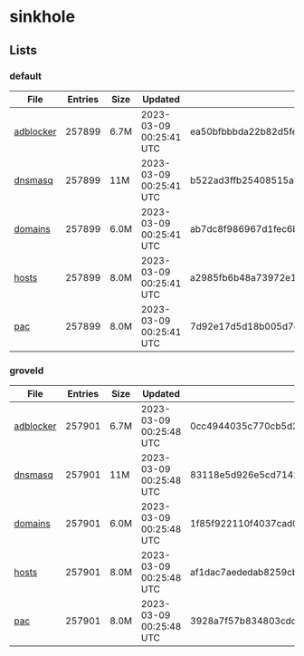 # sinkhole

## Lists

### default

|File|Entries|Size|Updated|Hash|
|-|-|-|-|-|
|[adblocker](https://raw.githubusercontent.com/groveld/sinkhole/lists/default/adblocker.txt)|257899|6.7M|2023-03-09 00:25:41 UTC|ea50bfbbbda22b82d5fea6483dd4a7575710ab8bcb6aeaa045dbe5e24ee84b47|
|[dnsmasq](https://raw.githubusercontent.com/groveld/sinkhole/lists/default/dnsmasq.txt)|257899|11M|2023-03-09 00:25:41 UTC|b522ad3ffb25408515abfa2bcbad18d1b6d23df283f6761adcfdb2370a5b39ac|
|[domains](https://raw.githubusercontent.com/groveld/sinkhole/lists/default/domains.txt)|257899|6.0M|2023-03-09 00:25:41 UTC|ab7dc8f986967d1fec6b5a64ad2a29f9d01490e1e23bc6ad253aa9af9f5faa40|
|[hosts](https://raw.githubusercontent.com/groveld/sinkhole/lists/default/hosts.txt)|257899|8.0M|2023-03-09 00:25:41 UTC|a2985fb6b48a73972e192933a3b6ba23c2235d8a7b850929bb71a1a68d5dfca3|
|[pac](https://raw.githubusercontent.com/groveld/sinkhole/lists/default/pac.txt)|257899|8.0M|2023-03-09 00:25:41 UTC|7d92e17d5d18b005d7dfa1bbde9f892220c1ce41f27b520dc3a041b0540ccaef|

### groveld

|File|Entries|Size|Updated|Hash|
|-|-|-|-|-|
|[adblocker](https://raw.githubusercontent.com/groveld/sinkhole/lists/groveld/adblocker.txt)|257901|6.7M|2023-03-09 00:25:48 UTC|0cc4944035c770cb5d2065d63d00c99f9e556885fe594051cf48521d02c2074c|
|[dnsmasq](https://raw.githubusercontent.com/groveld/sinkhole/lists/groveld/dnsmasq.txt)|257901|11M|2023-03-09 00:25:48 UTC|83118e5d926e5cd71423abd95626a74c1a1bcd21663b7e5636492cc20412e379|
|[domains](https://raw.githubusercontent.com/groveld/sinkhole/lists/groveld/domains.txt)|257901|6.0M|2023-03-09 00:25:48 UTC|1f85f922110f4037cad079958830a10bc6953cb6087eb632bb91e8ed6d1e1ca2|
|[hosts](https://raw.githubusercontent.com/groveld/sinkhole/lists/groveld/hosts.txt)|257901|8.0M|2023-03-09 00:25:48 UTC|af1dac7aededab8259cb779cdbff3e75530aac98c232dc6da679287e5aed631c|
|[pac](https://raw.githubusercontent.com/groveld/sinkhole/lists/groveld/pac.txt)|257901|8.0M|2023-03-09 00:25:48 UTC|3928a7f57b834803cdcbe97ddc5bb6f01e69cfe71172cad98bbe365da63abb96|
